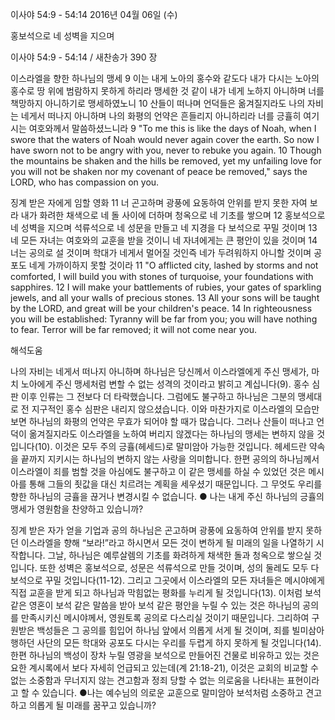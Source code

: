 이사야 54:9 - 54:14 
2016년 04월 06일 (수)

홍보석으로 네 성벽을 지으며



이사야 54:9 - 54:14 / 새찬송가 390 장


이스라엘을 향한 하나님의 맹세
9 이는 내게 노아의 홍수와 같도다 내가 다시는 노아의 홍수로 땅 위에 범람하지 못하게 하리라 맹세한 것 같이 내가 네게 노하지 아니하며 너를 책망하지 아니하기로 맹세하였노니 10 산들이 떠나며 언덕들은 옮겨질지라도 나의 자비는 네게서 떠나지 아니하며 나의 화평의 언약은 흔들리지 아니하리라 너를 긍휼히 여기시는 여호와께서 말씀하셨느니라
9 "To me this is like the days of Noah, when I swore that the waters of Noah would never again cover the earth. So now I have sworn not to be angry with you, never to rebuke you again. 10 Though the mountains be shaken and the hills be removed, yet my unfailing love for you will not be shaken nor my covenant of peace be removed," says the LORD, who has compassion on you. 

징계 받은 자에게 임할 영화
11 너 곤고하며 광풍에 요동하여 안위를 받지 못한 자여 보라 내가 화려한 채색으로 네 돌 사이에 더하며 청옥으로 네 기초를 쌓으며 12 홍보석으로 네 성벽을 지으며 석류석으로 네 성문을 만들고 네 지경을 다 보석으로 꾸밀 것이며 13 네 모든 자녀는 여호와의 교훈을 받을 것이니 네 자녀에게는 큰 평안이 있을 것이며 14 너는 공의로 설 것이며 학대가 네게서 멀어질 것인즉 네가 두려워하지 아니할 것이며 공포도 네게 가까이하지 못할 것이라 
11 "O afflicted city, lashed by storms and not comforted, I will build you with stones of turquoise, your foundations with sapphires. 12 I will make your battlements of rubies, your gates of sparkling jewels, and all your walls of precious stones. 13 All your sons will be taught by the LORD, and great will be your children's peace. 14 In righteousness you will be established: Tyranny will be far from you; you will have nothing to fear. Terror will be far removed; it will not come near you.

해석도움





나의 자비는 네게서 떠나지 아니하며 
하나님은 당신께서 이스라엘에게 주신 맹세가, 마치 노아에게 주신 맹세처럼 변할 수 없는 성격의 것이라고 밝히고 계십니다(9). 홍수 심판 이후 인류는 그 전보다 더 타락했습니다. 그럼에도 불구하고 하나님은 그분의 맹세대로 전 지구적인 홍수 심판은 내리지 않으셨습니다. 이와 마찬가지로 이스라엘의 모습만 보면 하나님의 화평의 언약은 무효가 되어야 할 때가 많습니다. 그러나 산들이 떠나고 언덕이 옮겨질지라도 이스라엘을 노하여 버리지 않겠다는 하나님의 맹세는 변하지 않을 것입니다(10). 이것은 모두 주의 긍휼(헤세드)로 말미암아 가능한 것입니다. 헤세드란 약속을 끝까지 지키시는 하나님의 변하지 않는 사랑을 의미합니다. 한편 공의의 하나님께서 이스라엘이 죄를 범할 것을 아심에도 불구하고 이 같은 맹세를 하실 수 있었던 것은 메시아를 통해 그들의 죗값을 대신 치르려는 계획을 세우셨기 때문입니다. 그 무엇도 우리를 향한 하나님의 긍휼을 끊거나 변경시킬 수 없습니다.
● 나는 내게 주신 하나님의 긍휼의 맹세가 영원함을 찬양하고 있습니까?

징계 받은 자가 얻을 기업과 공의
하나님은 곤고하며 광풍에 요동하여 안위를 받지 못하던 이스라엘을 향해 “보라!”라고 하시면서 모든 것이 변하게 될 미래의 일을 나열하기 시작합니다. 그날, 하나님은 예루살렘의 기초를 화려하게 채색한 돌과 청옥으로 쌓으실 것입니다. 또한 성벽은 홍보석으로, 성문은 석류석으로 만들 것이며, 성의 둘레도 모두 다 보석으로 꾸밀 것입니다(11-12). 그리고 그곳에서 이스라엘의 모든 자녀들은 메시야에게 직접 교훈을 받게 되고 하나님과 막힘없는 평화를 누리게 될 것입니다(13). 이처럼 보석 같은 영혼이 보석 같은 말씀을 받아 보석 같은 평안을 누릴 수 있는 것은 하나님의 공의를 만족시키신 메시야께서, 영원토록 공의로 다스리실 것이기 때문입니다. 그리하여 구원받은 백성들은 그 공의를 힘입어 하나님 앞에서 의롭게 서게 될 것이며, 죄를 빌미삼아 행하던 사단의 모든 학대와 공포도 다시는 우리를 두렵게 하지 못하게 될 것입니다(14). 한편 하나님의 백성이 장차 누릴 영광을 보석으로 만들어진 건물로 비유하고 있는 것은 요한 계시록에서 보다 자세히 언급되고 있는데(계 21:18-21), 이것은 교회의 비교할 수 없는 소중함과 무너지지 않는 견고함과 정죄 당할 수 없는 의로움을 나타내는 표현이라고 할 수 있습니다. 
●나는 예수님의 의로운 교훈으로 말미암아 보석처럼 소중하고 견고하고 의롭게 될 미래를 꿈꾸고 있습니까?